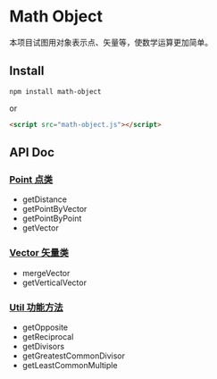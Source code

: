 # Math Object

本项目试图用对象表示点、矢量等，使数学运算更加简单。

## Install

```
npm install math-object
```

or

``` html
<script src="math-object.js"></script>
```

## API Doc

### [Point 点类](https://github.com/xiaoda/math-object/wiki/Point-%E7%82%B9%E7%B1%BB)
* getDistance
* getPointByVector
* getPointByPoint
* getVector

### [Vector 矢量类](https://github.com/xiaoda/math-object/wiki/Vector-%E7%9F%A2%E9%87%8F%E7%B1%BB)
* mergeVector
* getVerticalVector

### [Util 功能方法](https://github.com/xiaoda/math-object/wiki/Util-%E5%8A%9F%E8%83%BD%E6%96%B9%E6%B3%95)
* getOpposite
* getReciprocal
* getDivisors
* getGreatestCommonDivisor
* getLeastCommonMultiple
